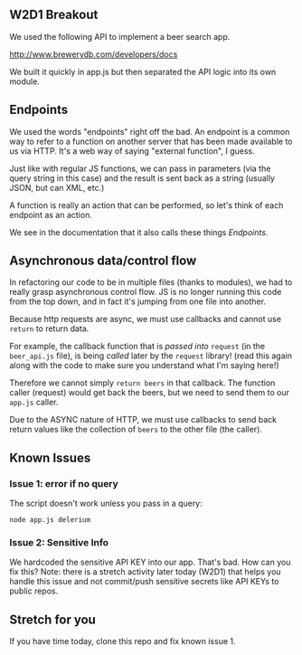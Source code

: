 ## W2D1 Breakout

We used the following API to implement a beer search app.

http://www.brewerydb.com/developers/docs

We built it quickly in app.js but then separated the API logic into its own module.

## Endpoints

We used the words "endpoints" right off the bad. An endpoint is a common way to refer to a function on another server that has been made available to us via HTTP. It's a web way of saying "external function", I guess.

Just like with regular JS functions, we can pass in parameters (via the query string in this case) and the result is sent back as a string (usually JSON, but can XML, etc.)

A function is really an action that can be performed, so let's think of each endpoint as an action.

We see in the documentation that it also calls these things _Endpoints_.

## Asynchronous data/control flow

In refactoring our code to be in multiple files (thanks to modules), we had to really grasp asynchronous control flow. JS is no longer running this code from the top down, and in fact it's jumping from one file into another.

Because http requests are async, we must use callbacks and cannot use `return` to return data.

For example, the callback function that is _passed into_ `request` (in the `beer_api.js` file), is being _called_ later by the `request` library! (read this again along with the code to make sure you understand what I'm saying here!)

Therefore we cannot simply `return beers` in that callback. The function caller (request) would get back the beers, but we need to send them to our `app.js` caller.

Due to the ASYNC nature of HTTP, we must use callbacks to send back return values like the collection of `beers` to the other file (the caller).

## Known Issues

### Issue 1: error if no query

The script doesn't work unless you pass in a query:

```
node app.js delerium
```

### Issue 2: Sensitive Info

We hardcoded the sensitive API KEY into our app. That's bad. How can you fix this? Note: there is a stretch activity later today (W2D1) that helps you handle this issue and not commit/push sensitive secrets like API KEYs to public repos.

## Stretch for you

If you have time today, clone this repo and fix known issue 1.